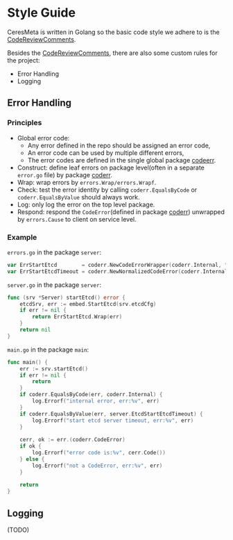 # Style Guide
CeresMeta is written in Golang so the basic code style we adhere to is the [CodeReviewComments](https://github.com/golang/go/wiki/CodeReviewComments).

Besides the [CodeReviewComments](https://github.com/golang/go/wiki/CodeReviewComments), there are also some custom rules for the project:
- Error Handling
- Logging

## Error Handling
### Principles
- Global error code:
  - Any error defined in the repo should be assigned an error code,
  - An error code can be used by multiple different errors,
  - The error codes are defined in the single global package [codeerr](https://github.com/CeresDB/ceresmeta/tree/main/coderr).
- Construct: define leaf errors on package level(often in a separate `error.go` file) by package [coderr](https://github.com/CeresDB/ceresmeta/tree/main/coderr).
- Wrap: wrap errors by `errors.Wrap/errors.Wrapf`.
- Check: test the error identity by calling `coderr.EqualsByCode` or `coderr.EqualsByValue` should always work.
- Log: only log the error on the top level package.
- Respond: respond the `CodeError`(defined in package [coderr](https://github.com/CeresDB/ceresmeta/tree/main/coderr)) unwrapped by `errors.Cause` to client on service level.

### Example
`errors.go` in the package `server`:
```go
var ErrStartEtcd        = coderr.NewCodeErrorWrapper(coderr.Internal, "fail to start embed etcd")
var ErrStartEtcdTimeout = coderr.NewNormalizedCodeError(coderr.Internal, "fail to start etcd server in time")
```

`server.go` in the package `server`:
```go
func (srv *Server) startEtcd() error {
    etcdSrv, err := embed.StartEtcd(srv.etcdCfg)
    if err != nil {
        return ErrStartEtcd.Wrap(err)
    }
    return nil
}
```

`main.go` in the package `main`:
```go
func main() {
    err := srv.startEtcd()
    if err != nil {
        return 
    }
    if coderr.EqualsByCode(err, coderr.Internal) {
        log.Errorf("internal error, err:%v", err)
    }
    if coderr.EqualsByValue(err, server.EtcdStartEtcdTimeout) {
        log.Errorf("start etcd server timeout, err:%v", err)
    }
	
    cerr, ok := err.(coderr.CodeError)
    if ok {
        log.Errorf("error code is:%v", cerr.Code())	
    } else {
        log.Errorf("not a CodeError, err:%v", err)	
    }
		
    return
}
```

## Logging
(TODO)
